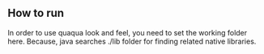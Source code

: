 How to run
------

In order to use quaqua look and feel, you need to set the working folder
here. Because, java searches ./lib folder for finding related native libraries.

